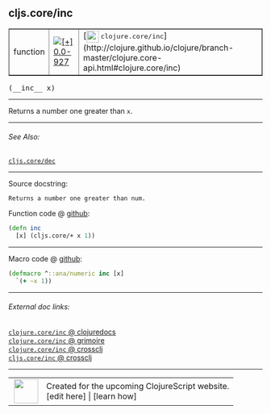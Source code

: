 ## cljs.core/inc



 <table border="1">
<tr>
<td>function</td>
<td><a href="https://github.com/cljsinfo/cljs-api-docs/tree/0.0-927"><img valign="middle" alt="[+] 0.0-927" title="Added in 0.0-927" src="https://img.shields.io/badge/+-0.0--927-lightgrey.svg"></a> </td>
<td>
[<img height="24px" valign="middle" src="http://i.imgur.com/1GjPKvB.png"> <samp>clojure.core/inc</samp>](http://clojure.github.io/clojure/branch-master/clojure.core-api.html#clojure.core/inc)
</td>
</tr>
</table>


 <samp>
(__inc__ x)<br>
</samp>

---

Returns a number one greater than `x`.

---


###### See Also:

[`cljs.core/dec`](cljs.core_dec.md)<br>

---


Source docstring:

```
Returns a number one greater than num.
```


Function code @ [github](https://github.com/clojure/clojurescript/blob/r3119/src/cljs/cljs/core.cljs#L1120-L1122):

```clj
(defn inc
  [x] (cljs.core/+ x 1))
```

<!--
Repo - tag - source tree - lines:

 <pre>
clojurescript @ r3119
└── src
    └── cljs
        └── cljs
            └── <ins>[core.cljs:1120-1122](https://github.com/clojure/clojurescript/blob/r3119/src/cljs/cljs/core.cljs#L1120-L1122)</ins>
</pre>

-->

---

Macro code @ [github](https://github.com/clojure/clojurescript/blob/r3119/src/clj/cljs/core.clj#L481-L482):

```clj
(defmacro ^::ana/numeric inc [x]
  `(+ ~x 1))
```

<!--
Repo - tag - source tree - lines:

 <pre>
clojurescript @ r3119
└── src
    └── clj
        └── cljs
            └── <ins>[core.clj:481-482](https://github.com/clojure/clojurescript/blob/r3119/src/clj/cljs/core.clj#L481-L482)</ins>
</pre>
-->

---


###### External doc links:

[`clojure.core/inc` @ clojuredocs](http://clojuredocs.org/clojure.core/inc)<br>
[`clojure.core/inc` @ grimoire](http://conj.io/store/v1/org.clojure/clojure/1.7.0-beta3/clj/clojure.core/inc/)<br>
[`clojure.core/inc` @ crossclj](http://crossclj.info/fun/clojure.core/inc.html)<br>
[`cljs.core/inc` @ crossclj](http://crossclj.info/fun/cljs.core.cljs/inc.html)<br>

---

 <table>
<tr><td>
<img valign="middle" align="right" width="48px" src="http://i.imgur.com/Hi20huC.png">
</td><td>
Created for the upcoming ClojureScript website.<br>
[edit here] | [learn how]
</td></tr></table>

[edit here]:https://github.com/cljsinfo/cljs-api-docs/blob/master/cljsdoc/cljs.core_inc.cljsdoc
[learn how]:https://github.com/cljsinfo/cljs-api-docs/wiki/cljsdoc-files

<!--

This information was too distracting to show to readers, but I'll leave it
commented here since it is helpful to:

- pretty-print the data used to generate this document
- and show how to retrieve that data



The API data for this symbol:

```clj
{:description "Returns a number one greater than `x`.",
 :ns "cljs.core",
 :name "inc",
 :signature ["[x]"],
 :history [["+" "0.0-927"]],
 :type "function",
 :related ["cljs.core/dec"],
 :full-name-encode "cljs.core_inc",
 :source {:code "(defn inc\n  [x] (cljs.core/+ x 1))",
          :title "Function code",
          :repo "clojurescript",
          :tag "r3119",
          :filename "src/cljs/cljs/core.cljs",
          :lines [1120 1122]},
 :extra-sources [{:code "(defmacro ^::ana/numeric inc [x]\n  `(+ ~x 1))",
                  :title "Macro code",
                  :repo "clojurescript",
                  :tag "r3119",
                  :filename "src/clj/cljs/core.clj",
                  :lines [481 482]}],
 :full-name "cljs.core/inc",
 :clj-symbol "clojure.core/inc",
 :docstring "Returns a number one greater than num."}

```

Retrieve the API data for this symbol:

```clj
;; from Clojure REPL
(require '[clojure.edn :as edn])
(-> (slurp "https://raw.githubusercontent.com/cljsinfo/cljs-api-docs/catalog/cljs-api.edn")
    (edn/read-string)
    (get-in [:symbols "cljs.core/inc"]))
```

-->
